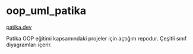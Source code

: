 # oop_uml_patika

[patika.dev](https://app.patika.dev/courses/oop)

Patika OOP eğitimi kapsamındaki projeler için açtığım repodur. Çeşitli sınıf diyagramları içerir. 
